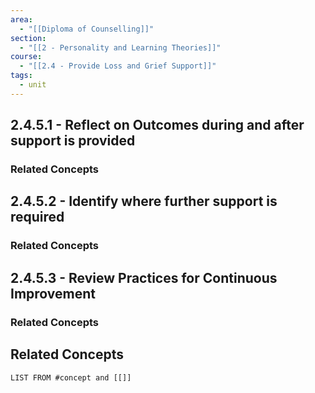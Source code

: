 ```yaml
---
area:
  - "[[Diploma of Counselling]]"
section:
  - "[[2 - Personality and Learning Theories]]"
course:
  - "[[2.4 - Provide Loss and Grief Support]]"
tags:
  - unit
---
```


## 2.4.5.1 - Reflect on Outcomes during and after support is provided
### Related Concepts
## 2.4.5.2 - Identify where further support is required
### Related Concepts
## 2.4.5.3 - Review Practices for Continuous Improvement
### Related Concepts
## Related Concepts
```dataview
LIST FROM #concept and [[]]
```